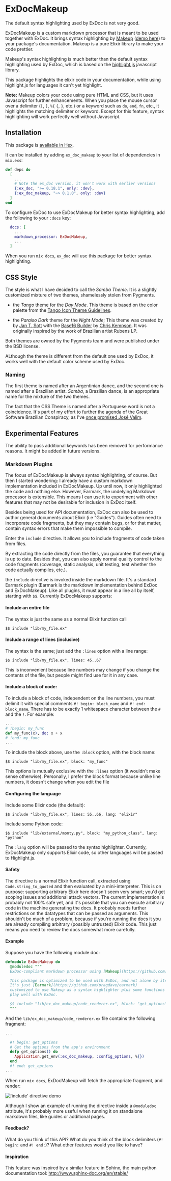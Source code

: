 # ExDocMakeup

The default syntax highlighting used by ExDoc is not very good.

ExDocMakeup is a custom markdown processor that is meant to be used together with ExDoc.
It brings syntax highlighting by [Makeup](https://hexdocs.pm/makeup/Makeup.html)
([demo here](https://tmbb.github.io/makeup_demo/elixir.html)) to your package's documentation.
Makeup is a pure Elixir library to make your code prettier.

Makeup's syntax highlighting is much better than the default syntax highlighting used by ExDoc,
which is based on the [highlight.js](https://highlightjs.org) javascript library.

This package highlights the elixir code in your documentation, while using highlight.js
for languages it can't yet highlight.

**Note:**
Makeup colors your code using pure HTML and CSS, but it uses Javascript for further enhancements.
When you place the mouse cursor over a delimiter (`[`, `]`, `%{` `{`, `}`, etc.)
or a keyword such as `do`, `end`, `fn`, etc., it highlights the matching delimiter or keyword.
Except for this feature, syntax highlighting will work perfectly well without Javascript.

## Installation

This package is [available in Hex](https://hexdocs.pm/ex_doc_makeup).

It can be installed by adding `ex_doc_makeup` to your list of dependencies in `mix.exs`:

```elixir
def deps do
  [
    ...
    # Note the ex_doc version, it won't work with earlier versions
    {:ex_doc, ">= 0.18.1", only: :dev},
    {:ex_doc_makeup, "~> 0.1.0", only: :dev}
  ]
end
```

To configure ExDoc to use ExDocMakeup for better syntax highlighting,
add the following to your `:docs` key:

```elixir
  docs: [
    ...
    markdown_processor: ExDocMakeup,
    ...
  ]
```

When you run `mix docs`, `ex_doc` will use this package for better syntax highlighting.

## CSS Style

The style is what I have decided to call the *Samba Theme*.
It is a slightly customized mixture of two themes, shamelessly stolen from Pygments.

  * the *Tango* theme for the *Day Mode*.
    This theme is based on the color palette from the
    [Tango Icon Theme Guidelines](http://tango.freedesktop.org/Tango_Icon_Theme_Guidelines).

  * the *Paraíso Dark* theme for the *Night Mode*;
    This theme was created by by [Jan T. Sott](https://github.com/idleberg)
    with the [Base16 Builder](https://github.com/chriskempson/base16-builder)
    by [Chris Kempson](https://github.com/chriskempson).
    It was originally inspired by the work of Brazilian artist Rubens LP.

Both themes are owned by the Pygments team and were published under the BSD license.

ALthough the theme is different from the default one used by ExDoc,
it works well with the default color scheme used by ExDoc.

### Naming

The first theme is named after an Argentinian dance,
and the second one is named after a Brazilian artist.
*Samba*, a Brazilian dance, is an appropriate name for the mixture of the two themes.

The fact that the CSS Theme is named after a Portuguese word is not a coincidence.
It's part of my effort to further the agenda of the Great Software Brazilian Conspiracy,
as I've [once promised José Valim](https://elixirforum.com/t/discussion-about-syntax-preferences-split-posts/3436/81).

## Experimental Features

The ability to pass additional keywords has been removed for performance reasons.
It might be added in future versions.

### Markdown Plugins

The focus of ExDocMakeup is always syntax highlighting, of course.
But then I started wondering: I already have a custom markdown implementation included in ExDocMakeup.
Up until now, it only highlighted the code and nothing else.
However, Earmark, the undelying Markdown processor is extensible.
This means I can use it to experiment with other features that may not be desirable for inclusion in ExDoc itself.

Besides being used for API documentation, ExDoc can also be used to author general documents about Elixir (i.e "Guides").
Guides often need to incorporate code fragments, but they may contain bugs, or for that matter, contain syntax errors that make them impossible to compile.

Enter the `include` directive. It allows you to include fragments of code taken from files.

By extracting the code directly from the files, you guarantee that everything is up to date.
Besides that, you can also apply normal quality control to the code fragments (coverage, static analysis, unit testing, test whether the code actually compiles, etc.).

the `include` directive is invoked inside the markdown file.
It's a standard Earmark plugin (Earmark is the markdown implementation behind ExDoc and ExDocMakeup).
Like all plugins, it must appear in a line all by itself, starting with `$$`. Currently ExDocMakeup supports:

#### Include an entire file

The syntax is just the same as a normal Elixir function call

```
$$ include "lib/my_file.ex"
```

#### Include a range of lines (inclusive)

The syntax is the same; just add the `:lines` option with a line range:

```
$$ include "lib/my_file.ex", lines: 45..67
```

This is inconvenient because line numbers may change if you change the contents of the file, but people might find use for it in any case.

#### Include a block of code:

To include a block of code, independent on the line numbers, you must delimit it with special comments `#! begin: block_name` and `#! end: block_name`.
There has to be exactly 1 whitespace character between the `#` and the `!`.
For example:

```elixir
...
# !begin: my_func
def my_func(x), do: x + x
# !end: my_func
...
```

To include the block above, use the `:block` option, with the block name:

```
$$ include "lib/my_file.ex", block: "my_func"
```

This options is mutually exclusive with the `:lines` option (it wouldn't make sense otherwise).
Personally, I prefer the block format because unlike line numbers, it doesn't change when you edit the file

#### Configuring the language

Include some Elixir code (the default):

```
$$ include "lib/my_file.ex", lines: 55..66, lang: "elixir"
```

Include some Python code:

```
$$ include "lib/external/monty.py", block: "my_python_class", lang: "python"
```

The `:lang` option will be passed to the syntax highlighter.
Currently, ExDocMakeup only supports Elixir code, so other languages will be passed to Highlight.js.

#### Safety

The directive is a normal Elixir function call, extracted using `Code.string_to_quoted` and then evaluated by a mini-interpreter.
This is on purpose: supporting arbitrary Elixir here doesn't seem very smart; you'd get scoping issues and additional attack vectors.
The current implementation is probably not 100% safe yet, and it's possible that you can execute arbitrary code in the machine generating the docs.
It probably needs further restrictions on the datatypes that can be passed as arguments.
This shouldn't be much of a problem, because if you're running the docs it you are already compiling arbitrary (possibly untrusted) Elixir code.
This just means you need to review the docs somewhat more carefully.

#### Example

Suppose you have the following module doc:

```elixir
defmodule ExDocMakeup do
  @moduledoc """
  ExDoc-compliant markdown processor using [Makeup](https://github.com/tmbb/makeup) for syntax highlighting.

  This package is optimized to be used with ExDoc, and not alone by itself.
  It's just [Earmark](https://github.com/pragdave/earmark)
  customized to use Makeup as a syntax highlighter plus some functions to make it
  play well with ExDoc.

  $$ include "lib/ex_doc_makeup/code_renderer.ex", block: "get_options"
  """
```

And the `lib/ex_doc_makeup/code_renderer.ex` file contains the following fragment:

```elixir
...

  #! begin: get_options
  # Get the options from the app's environment
  defp get_options() do
    Application.get_env(:ex_doc_makeup, :config_options, %{})
  end
  #! end: get_options
...
```

When run `mix docs`, ExDocMakeup will fetch the appropriate fragment, and render:

!['include' directive demo](assets/doc/include_directive_demo.png)

Although I show an example of running the directive inside a `@moduledoc` attribute, it's probably more useful when running it on standalone markdown files, like guides or additional pages.

#### Feedback?

What do you think of this API?
What do you think of the block delimiters (`#! begin:` and `#! end:`)?
What other features would you like to have?

#### Inspiration

This feature was inspired by a similar feature in Sphinx, the main python documentation tool: http://www.sphinx-doc.org/en/stable/
